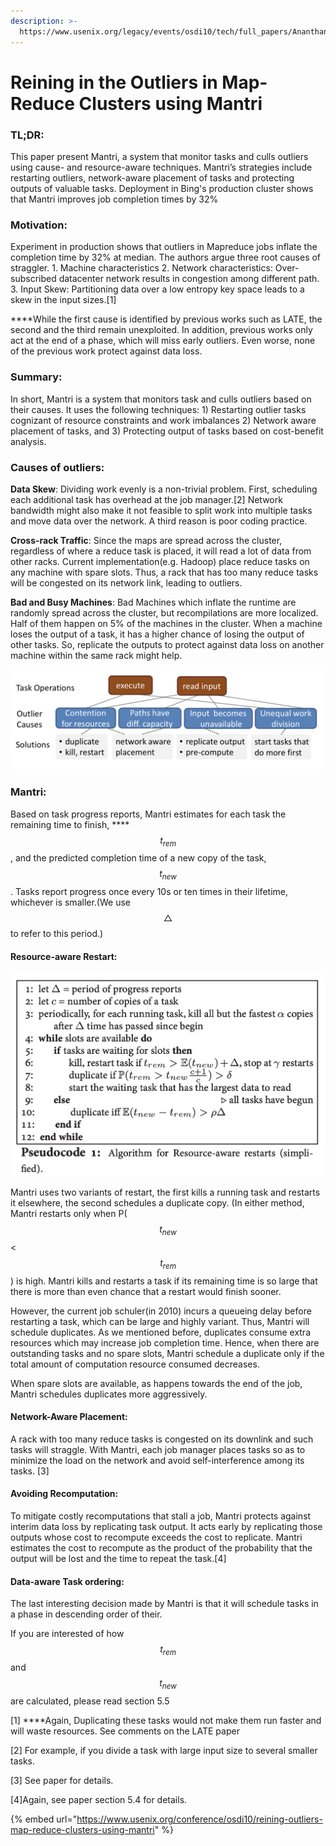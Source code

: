 ```yaml
---
description: >-
  https://www.usenix.org/legacy/events/osdi10/tech/full_papers/Ananthanarayanan.pdf
---
```


# Reining in the Outliers in Map-Reduce Clusters using Mantri

### TL;DR:

This paper present Mantri, a system that monitor tasks and culls outliers using cause- and resource-aware techniques. Mantri’s strategies include restarting outliers, network-aware placement of tasks and protecting outputs of valuable tasks. Deployment in Bing's production cluster shows that Mantri improves job completion times by 32%

### Motivation:

Experiment in production shows that outliers in Mapreduce jobs inflate the completion time by 32% at median. The authors argue three root causes of straggler. 1. Machine characteristics 2. Network characteristics: Over-subscribed datacenter network results in congestion among different path. 3. Input Skew: Partitioning data over a low entropy key space leads to a skew in the input sizes.\[1\]

**‌**While the first cause is identified by previous works such as LATE, the second and the third remain unexploited. In addition, previous works only act at the end of a phase, which will miss early outliers. Even worse, none of the previous work protect against data loss.  


### Summary:

In short, Mantri is a system that monitors task and culls outliers based on their causes. It uses the following techniques: 1\) Restarting outlier tasks cognizant of resource constraints and work imbalances 2\) Network aware placement of tasks, and 3\) Protecting output of tasks based on cost-benefit analysis.

### **Causes of outliers‌:**

**Data Skew**: Dividing work evenly is a non-trivial problem. First, scheduling each additional task has overhead at the job manager.\[2\] Network bandwidth might also make it not feasible to split work into multiple tasks and move data over the network. A third reason is poor coding practice.

‌**Cross-rack Traffic**: Since the maps are spread across the cluster, regardless of where a reduce task is placed, it will read a lot of data from other racks. Current implementation\(e.g. Hadoop\) place reduce tasks on any machine with spare slots. Thus, a rack that has too many reduce tasks will be congested on its network link, leading to outliers.

‌**Bad and Busy Machines**: Bad Machines which inflate the runtime are randomly spread across the cluster, but recompilations are more localized. Half of them happen on 5% of the machines in the cluster. When a machine loses the output of a task, it has a higher chance of losing the output of other tasks. So, replicate the outputs to protect against data loss on another machine within the same rack might help.

![Causes and solutions of outliers](../../.gitbook/assets/screen-shot-2019-08-08-at-2.37.03-pm.png)

### **Mantri:**

Based on task progress reports, Mantri estimates for each task the remaining time to finish, ****$$t_{rem} $$ ​, and the predicted completion time of a new copy of the task, $$t_{new} $$ . Tasks report progress once every 10s or ten times in their lifetime, whichever is smaller.\(We use $$	\bigtriangleup  $$ to refer to this period.\)

#### Resource-aware Restart:

![](../../.gitbook/assets/screen-shot-2019-08-09-at-11.42.40-pm.png)

Mantri uses two variants of restart, the first kills a running task and restarts it elsewhere, the second schedules a duplicate copy. \(In either method, Mantri restarts only when P\( $$t_{new} $$&lt; $$t_{rem} $$ \) is high. Mantri kills and restarts a task if its remaining time is so large that there is more than even chance that a restart would finish sooner. 

However, the current job schuler\(in 2010\) incurs a queueing delay before restarting a task, which can be large and highly variant. Thus, Mantri will schedule duplicates. As we mentioned before, duplicates consume extra resources which may increase job completion time. Hence, when there are outstanding tasks and no spare slots, Mantri schedule a duplicate only if the total amount of computation resource consumed decreases. 

When spare slots are available, as happens towards the end of the job, Mantri schedules duplicates more aggressively. 

#### Network-Aware Placement:

A rack with too many reduce tasks is congested on its downlink and such tasks will straggle. With Mantri, each job manager places tasks so as to minimize the load on the network and avoid self-interference among its tasks. \[3\]

#### Avoiding Recomputation:

To mitigate costly recomputations that stall a job, Mantri protects against interim data loss by replicating task output. It acts early by replicating those outputs whose cost to recompute exceeds the cost to replicate. Mantri estimates the cost to recompute as the product of the probability that the output will be lost and the time to repeat the task.\[4\]

#### Data-aware Task ordering:

The last interesting decision made by Mantri is that it will schedule tasks in a phase in descending order of their.

If you are interested of how $$t_{rem}$$ and $$t_{new} $$ are calculated, please read section 5.5

\[1\]  ****Again, Duplicating these tasks would not make them run faster and will waste resources. See comments on the LATE paper

\[2\] For example, if you divide a task with large input size to several smaller tasks.

\[3\] See paper for details.

\[4\]Again, see paper section 5.4 for details.

{% embed url="https://www.usenix.org/conference/osdi10/reining-outliers-map-reduce-clusters-using-mantri" %}



